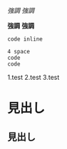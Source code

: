 *強調*
_強調_

**強調**
__強調__

`code inline`

    4 space
    code
    code

  1.test
  2.test
  3.test

見出し
=====

見出し
-----


